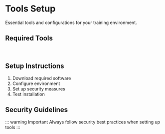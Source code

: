 # Tools Setup

Essential tools and configurations for your training environment.

## Required Tools

<div class="tools-grid">
  <Feature
    icon="🔧"
    title="Core Tools"
    details="Essential software for basic operations"
  />
  <Feature
    icon="🛠️"
    title="Advanced Tools"
    details="Specialized tools for complex tasks"
  />
  <Feature
    icon="⚙️"
    title="Configuration Tools"
    details="Tools for managing settings and profiles"
  />
</div>

## Setup Instructions

<Card title="Installation Steps" icon="📥">

1. Download required software
2. Configure environment
3. Set up security measures
4. Test installation

</Card>

## Security Guidelines

::: warning Important
Always follow security best practices when setting up tools
:::

<style>
.tools-grid {
  display: grid;
  grid-template-columns: repeat(auto-fit, minmax(250px, 1fr));
  gap: 1.5rem;
  margin: 2rem 0;
}

:deep(.feature-box) {
  background: var(--vp-c-bg-soft);
  border: 1px solid var(--vp-c-border);
  transition: all 0.3s ease;
}

:deep(.feature-box:hover) {
  transform: translateY(-4px);
  border-color: var(--vp-c-brand);
  box-shadow: 0 8px 16px rgba(0, 229, 255, 0.1);
}

:deep(.feature-title) {
  background: linear-gradient(120deg, var(--vp-c-brand), var(--vp-c-brand-dark));
  -webkit-background-clip: text;
  -webkit-text-fill-color: transparent;
}
</style>